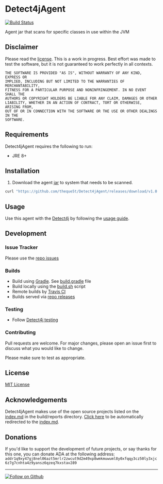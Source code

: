 # Detect4jAgent

[![Build Status](https://app.travis-ci.com/theque5t/Detect4jAgent.svg?branch=main)](https://app.travis-ci.com/github/theque5t/Detect4jAgent)

Agent jar that scans for specific classes in use within the JVM

## Disclaimer

Please read the [license](./LICENSE). This is a work in progress. Best effort was made to test the software, but it is not guaranteed to work perfectly in all contexts. 

```
THE SOFTWARE IS PROVIDED "AS IS", WITHOUT WARRANTY OF ANY KIND, EXPRESS OR
IMPLIED, INCLUDING BUT NOT LIMITED TO THE WARRANTIES OF MERCHANTABILITY,
FITNESS FOR A PARTICULAR PURPOSE AND NONINFRINGEMENT. IN NO EVENT SHALL THE
AUTHORS OR COPYRIGHT HOLDERS BE LIABLE FOR ANY CLAIM, DAMAGES OR OTHER
LIABILITY, WHETHER IN AN ACTION OF CONTRACT, TORT OR OTHERWISE, ARISING FROM,
OUT OF OR IN CONNECTION WITH THE SOFTWARE OR THE USE OR OTHER DEALINGS IN THE
SOFTWARE.
```

## Requirements

Detect4jAgent requires the following to run:

- JRE 8+

## Installation

1. Download the agent [jar](https://github.com/theque5t/Detect4jAgent/releases) to system that needs to be scanned.
```sh
curl "https://github.com/theque5t/Detect4jAgent/releases/download/v1.0.0-alpha.2/Detect4jAgent-v1.0.0-alpha.2.jar" -o "Detect4jAgent.jar"
```

## Usage

Use this agent with the [Detect4j](https://github.com/theque5t/Detect4j) by following the [usage guide](https://github.com/theque5t/Detect4j#usage).

## Development

### Issue Tracker
Please use the [repo issues](https://github.com/theque5t/Detect4jAgent/issues)

### Builds
* Build using [Gradle](https://gradle.org/). See [build.gradle](./build.gradle) file
* Build locally using the [build.sh](./scripts/build.sh) script
* Remote builds by [Travis CI](https://app.travis-ci.com/github/theque5t/Detect4jAgent)
* Builds served via [repo releases](https://github.com/theque5t/Detect4jAgent/releases)

### Testing
* Follow [Detect4j testing](https://github.com/theque5t/Detect4j#testing)

### Contributing
Pull requests are welcome. For major changes, please open an issue first to discuss what you would like to change.

Please make sure to test as appropriate.

## License
[MIT License](LICENSE)

## Acknowledgements

Detect4jAgent makes use of the open source projects listed on the [index.md](build/reports/index.md) in the build/reports directory. [Click here](build/reports/index.md) to be automatically redirected to the [index.md](build/reports/index.md).

## Donations

If you'd like to support the development of future projects, or say thanks for this one, you can donate ADA at the following address: `addr1q9xy47gj8nel06azt5mrlr2zwcut9d2m49xp8wmkmuwuml8y0xfqqy3cz50ly3xjc6z7g7cnhta4z9yansz6qzeq7kxstav289`

---

[![Follow on Github](https://img.shields.io/static/v1?label=Follow&message=theque5t&logo=github)](https://github.com/theque5t)
